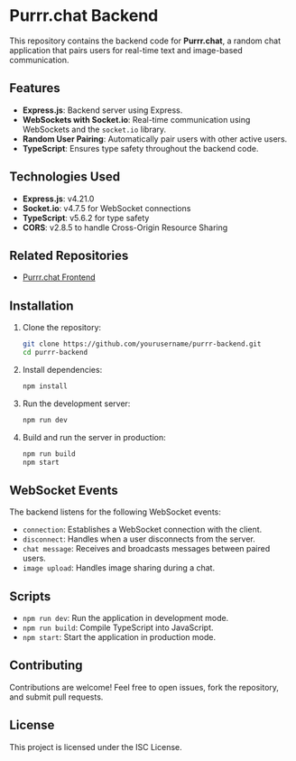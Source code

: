 # Purrr.chat Backend

This repository contains the backend code for **Purrr.chat**, a random chat application that pairs users for real-time text and image-based communication.

## Features
- **Express.js**: Backend server using Express.
- **WebSockets with Socket.io**: Real-time communication using WebSockets and the `socket.io` library.
- **Random User Pairing**: Automatically pair users with other active users.
- **TypeScript**: Ensures type safety throughout the backend code.

## Technologies Used
- **Express.js**: v4.21.0
- **Socket.io**: v4.7.5 for WebSocket connections
- **TypeScript**: v5.6.2 for type safety
- **CORS**: v2.8.5 to handle Cross-Origin Resource Sharing

## Related Repositories
- [Purrr.chat Frontend](https://github.com/yourusername/purrr-frontend)

## Installation

1. Clone the repository:
    ```bash
    git clone https://github.com/yourusername/purrr-backend.git
    cd purrr-backend
    ```

2. Install dependencies:
    ```bash
    npm install
    ```

3. Run the development server:
    ```bash
    npm run dev
    ```

4. Build and run the server in production:
    ```bash
    npm run build
    npm start
    ```

## WebSocket Events
The backend listens for the following WebSocket events:
- `connection`: Establishes a WebSocket connection with the client.
- `disconnect`: Handles when a user disconnects from the server.
- `chat message`: Receives and broadcasts messages between paired users.
- `image upload`: Handles image sharing during a chat.

## Scripts

- `npm run dev`: Run the application in development mode.
- `npm run build`: Compile TypeScript into JavaScript.
- `npm start`: Start the application in production mode.

## Contributing
Contributions are welcome! Feel free to open issues, fork the repository, and submit pull requests.

## License
This project is licensed under the ISC License.